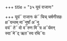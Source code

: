 +++
title = "३५ यूयं राजानः"

+++
यूयं᳓ राजानः कं᳓ चिच् चर्षणीसहः  
क्ष᳓यन्तम् मा᳓नुषाँ अ᳓नु  
वयं᳓ ते᳓ वो व᳓रुण मि᳓त्र अ᳓र्यमन्  
स्या᳓मे᳓द् ऋत᳓स्य रथि᳓यः
